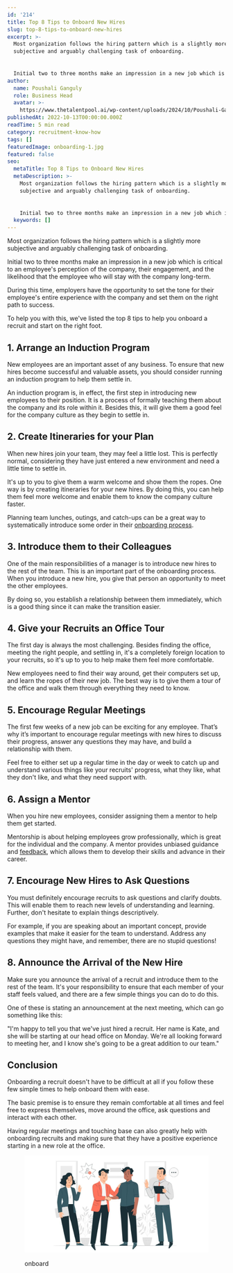 ```yaml
---
id: '214'
title: Top 8 Tips to Onboard New Hires
slug: top-8-tips-to-onboard-new-hires
excerpt: >-
  Most organization follows the hiring pattern which is a slightly more
  subjective and arguably challenging task of onboarding.


  Initial two to three months make an impression in a new job which is cri...
author:
  name: Poushali Ganguly
  role: Business Head
  avatar: >-
    https://www.thetalentpool.ai/wp-content/uploads/2024/10/Poushali-Gangulyimage.webp
publishedAt: 2022-10-13T00:00:00.000Z
readTime: 5 min read
category: recruitment-know-how
tags: []
featuredImage: onboarding-1.jpg
featured: false
seo:
  metaTitle: Top 8 Tips to Onboard New Hires
  metaDescription: >-
    Most organization follows the hiring pattern which is a slightly more
    subjective and arguably challenging task of onboarding.


    Initial two to three months make an impression in a new job which is cri...
  keywords: []
---
```


Most organization follows the hiring pattern which is a slightly more subjective and arguably challenging task of onboarding.

Initial two to three months make an impression in a new job which is critical to an employee's perception of the company, their engagement, and the likelihood that the employee who will stay with the company long-term.

<!--more-->

During this time, employers have the opportunity to set the tone for their employee's entire experience with the company and set them on the right path to success.

To help you with this, we've listed the top 8 tips to help you onboard a recruit and start on the right foot.

## **1\. Arrange an Induction Program** 

New employees are an important asset of any business. To ensure that new hires become successful and valuable assets, you should consider running an induction program to help them settle in.

An induction program is, in effect, the first step in introducing new employees to their position. It is a process of formally teaching them about the company and its role within it. Besides this, it will give them a good feel for the company culture as they begin to settle in.

## **2\. Create Itineraries for your Plan**

When new hires join your team, they may feel a little lost. This is perfectly normal, considering they have just entered a new environment and need a little time to settle in.

It's up to you to give them a warm welcome and show them the ropes. One way is by creating itineraries for your new hires. By doing this, you can help them feel more welcome and enable them to know the company culture faster.

Planning team lunches, outings, and catch-ups can be a great way to systematically introduce some order in their [onboarding process](https://www.thetalentpool.ai/blogs/6-onboarding-metrics-most-important-in-hiring-process/).

## **3\. Introduce them to their Colleagues** 

One of the main responsibilities of a manager is to introduce new hires to the rest of the team. This is an important part of the onboarding process. When you introduce a new hire, you give that person an opportunity to meet the other employees.

By doing so, you establish a relationship between them immediately, which is a good thing since it can make the transition easier.

## **4\. Give your Recruits an Office Tour** 

The first day is always the most challenging. Besides finding the office, meeting the right people, and settling in, it's a completely foreign location to your recruits, so it's up to you to help make them feel more comfortable.

New employees need to find their way around, get their computers set up, and learn the ropes of their new job. The best way is to give them a tour of the office and walk them through everything they need to know.

## **5\. Encourage Regular Meetings** 

The first few weeks of a new job can be exciting for any employee. That’s why it’s important to encourage regular meetings with new hires to discuss their progress, answer any questions they may have, and build a relationship with them.

Feel free to either set up a regular time in the day or week to catch up and understand various things like your recruits' progress, what they like, what they don't like, and what they need support with.

## **6\. Assign a Mentor** 

When you hire new employees, consider assigning them a mentor to help them get started.

Mentorship is about helping employees grow professionally, which is great for the individual and the company. A mentor provides unbiased guidance and [feedback](https://www.thetalentpool.ai/recruitment-management-software-features.html), which allows them to develop their skills and advance in their career.

## **7\. Encourage New Hires to Ask Questions** 

You must definitely encourage recruits to ask questions and clarify doubts. This will enable them to reach new levels of understanding and learning. Further, don't hesitate to explain things descriptively.

For example, if you are speaking about an important concept, provide examples that make it easier for the team to understand. Address any questions they might have, and remember, there are no stupid questions!

## **8\. Announce the Arrival of the New Hire** 

Make sure you announce the arrival of a recruit and introduce them to the rest of the team. It's your responsibility to ensure that each member of your staff feels valued, and there are a few simple things you can do to do this.

One of these is stating an announcement at the next meeting, which can go something like this:

"I'm happy to tell you that we've just hired a recruit. Her name is Kate, and she will be starting at our head office on Monday. We're all looking forward to meeting her, and I know she's going to be a great addition to our team."

## Conclusion

Onboarding a recruit doesn't have to be difficult at all if you follow these few simple times to help onboard them with ease.

The basic premise is to ensure they remain comfortable at all times and feel free to express themselves, move around the office, ask questions and interact with each other.

Having regular meetings and touching base can also greatly help with onboarding recruits and making sure that they have a positive experience starting in a new role at the office.

<figure>

![onboarding](images/onboarding-1-1024x537.jpg)

<figcaption>

onboard

</figcaption>

</figure>
